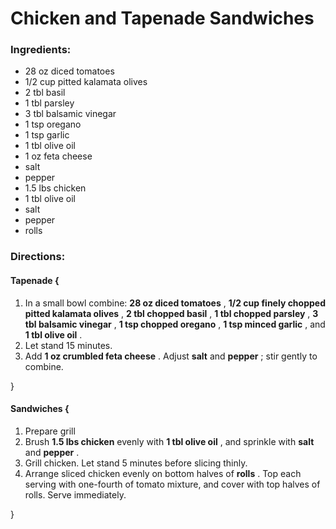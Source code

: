 # Chicken and Tapenade Sandwiches 

### Ingredients: 
* 28 oz diced tomatoes
* 1/2 cup pitted kalamata olives
* 2 tbl basil
* 1 tbl parsley
* 3 tbl balsamic vinegar
* 1 tsp oregano
* 1 tsp garlic
* 1 tbl olive oil
* 1 oz feta cheese
*  salt
*  pepper
* 1.5 lbs chicken
* 1 tbl olive oil
*  salt
*  pepper
*  rolls

### Directions: 

#### Tapenade {
1. In a small bowl combine: **28 oz diced tomatoes** , **1/2 cup finely chopped pitted kalamata olives** , **2 tbl chopped basil** , **1 tbl chopped parsley** , **3 tbl balsamic vinegar** , **1 tsp chopped oregano** , **1 tsp minced garlic** , and **1 tbl olive oil** . 
2. Let stand 15 minutes. 
3. Add **1 oz crumbled feta cheese** . Adjust **salt** and **pepper** ; stir gently to combine. 

}


#### Sandwiches {
1. Prepare grill 
2. Brush **1.5 lbs chicken** evenly with **1 tbl olive oil** , and sprinkle with **salt** and **pepper** . 
3. Grill chicken. Let stand 5 minutes before slicing thinly. 
4. Arrange sliced chicken evenly on bottom halves of **rolls** . Top each serving with one-fourth of tomato mixture, and cover with top halves of rolls. Serve immediately. 

}


